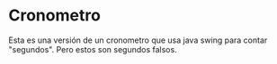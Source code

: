 # Cronometro

Esta es una versión de un cronometro que usa java swing para contar "segundos". Pero estos son segundos falsos.
